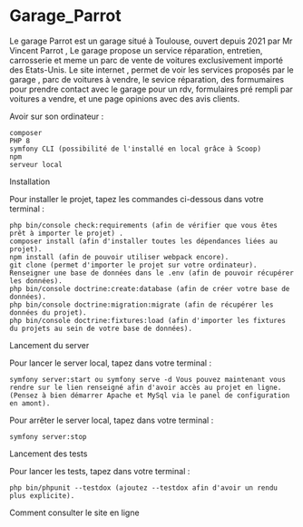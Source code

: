 ﻿# Garage_Parrot

Le garage Parrot est un garage situé à Toulouse, ouvert depuis 2021 par Mr Vincent Parrot , 
Le garage propose un service réparation, entretien, carrosserie et meme un parc de vente
de voitures exclusivement importé des Etats-Unis.
Le site internet , permet de voir les services proposés par le garage , parc de voitures
à vendre, le sevice réparation, des formumaires pour prendre contact avec le garage pour un rdv, 
formulaires pré rempli par voitures a vendre,
et une page opinions avec des avis clients.



Avoir sur son ordinateur :

    composer
    PHP 8
    symfony CLI (possibilité de l'installé en local grâce à Scoop)
    npm
    serveur local

Installation

Pour installer le projet, tapez les commandes ci-dessous dans votre terminal :

    php bin/console check:requirements (afin de vérifier que vous êtes prêt à importer le projet) .
    composer install (afin d'installer toutes les dépendances liées au projet).
    npm install (afin de pouvoir utiliser webpack encore).
    git clone (permet d'importer le projet sur votre ordinateur).
    Renseigner une base de données dans le .env (afin de pouvoir récupérer les données).
    php bin/console doctrine:create:database (afin de créer votre base de données).
    php bin/console doctrine:migration:migrate (afin de récupérer les données du projet).
    php bin/console doctrine:fixtures:load (afin d'importer les fixtures du projets au sein de votre base de données).

Lancement du server

Pour lancer le server local, tapez dans votre terminal :

    symfony server:start ou symfony serve -d Vous pouvez maintenant vous rendre sur le lien renseigné afin d'avoir accès au projet en ligne. (Pensez à bien démarrer Apache et MySql via le panel de configuration en amont).

Pour arrêter le server local, tapez dans votre terminal :

    symfony server:stop

Lancement des tests

Pour lancer les tests, tapez dans votre terminal :

    php bin/phpunit --testdox (ajoutez --testdox afin d'avoir un rendu plus explicite).

Comment consulter le site en ligne
